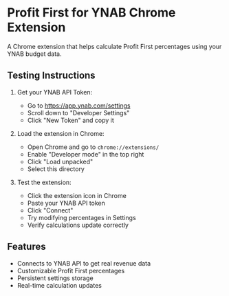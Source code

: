 # Profit First for YNAB Chrome Extension

A Chrome extension that helps calculate Profit First percentages using your YNAB budget data.

## Testing Instructions

1. Get your YNAB API Token:
   - Go to https://app.ynab.com/settings
   - Scroll down to "Developer Settings"
   - Click "New Token" and copy it

2. Load the extension in Chrome:
   - Open Chrome and go to `chrome://extensions/`
   - Enable "Developer mode" in the top right
   - Click "Load unpacked"
   - Select this directory

3. Test the extension:
   - Click the extension icon in Chrome
   - Paste your YNAB API token
   - Click "Connect"
   - Try modifying percentages in Settings
   - Verify calculations update correctly

## Features
- Connects to YNAB API to get real revenue data
- Customizable Profit First percentages
- Persistent settings storage
- Real-time calculation updates
